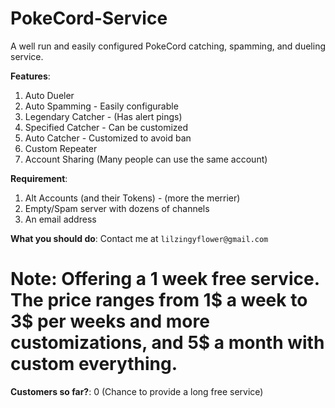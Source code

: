 # PokeCord-Service
A well run and easily configured PokeCord catching, spamming, and dueling service.

**Features**:
1. Auto Dueler
2. Auto Spamming - Easily configurable
3. Legendary Catcher - (Has alert pings)
4. Specified Catcher - Can be customized
5. Auto Catcher - Customized to avoid ban
6. Custom Repeater
7. Account Sharing (Many people can use the same account)

**Requirement**:
1. Alt Accounts (and their Tokens) - (more the merrier)
2. Empty/Spam server with dozens of channels
3. An email address

**What you should do**:
Contact me at `lilzingyflower@gmail.com`

# Note: Offering a 1 week free service. The price ranges from 1$ a week to 3$ per weeks and more customizations, and 5$ a month with custom everything.

**Customers so far?**: 0
(Chance to provide a long free service)
